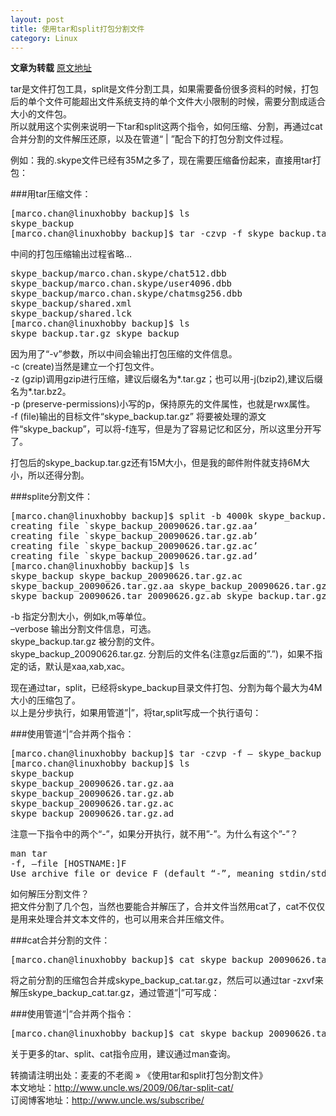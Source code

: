 ```yaml
---
layout: post
title: 使用tar和split打包分割文件
category: Linux
---
```


__文章为转载__ [原文地址](http://www.cnblogs.com/xiaouisme/archive/2011/05/25/2057435.html)

tar是文件打包工具，split是文件分割工具，如果需要备份很多资料的时候，打包后的单个文件可能超出文件系统支持的单个文件大小限制的时候，需要分割成适合大小的文件包。<br>
所以就用这个实例来说明一下tar和split这两个指令，如何压缩、分割，再通过cat合并分割的文件解压还原，以及在管道“ | ”配合下的打包分割文件过程。

例如：我的.skype文件已经有35M之多了，现在需要压缩备份起来，直接用tar打包：

###用tar压缩文件：

<pre>
[marco.chan@linuxhobby backup]$ ls
skype_backup
[marco.chan@linuxhobby backup]$ tar -czvp -f skype_backup.tar.gz skype_backup
</pre>

中间的打包压缩输出过程省略…

<pre>
skype_backup/marco.chan.skype/chat512.dbb
skype_backup/marco.chan.skype/user4096.dbb
skype_backup/marco.chan.skype/chatmsg256.dbb
skype_backup/shared.xml
skype_backup/shared.lck
[marco.chan@linuxhobby backup]$ ls
skype_backup.tar.gz skype_backup
</pre>

因为用了“-v”参数，所以中间会输出打包压缩的文件信息。<br>
-c (create)当然是建立一个打包文件。<br>
-z (gzip)调用gzip进行压缩，建议后缀名为*.tar.gz；也可以用-j(bzip2),建议后缀名为*.tar.bz2。<br>
-p (preserve-permissions)小写的p，保持原先的文件属性，也就是rwx属性。<br>
-f (file)输出的目标文件“skype_backup.tar.gz” 将要被处理的源文件“skype_backup”，可以将-f连写，但是为了容易记忆和区分，所以这里分开写了。<br>

打包后的skype_backup.tar.gz还有15M大小，但是我的邮件附件就支持6M大小，所以还得分割。

###splite分割文件：

<pre>[marco.chan@linuxhobby backup]$ split -b 4000k skype_backup.tar.gz skype_backup_20090626.tar.gz. –verbose
creating file `skype_backup_20090626.tar.gz.aa’
creating file `skype_backup_20090626.tar.gz.ab’
creating file `skype_backup_20090626.tar.gz.ac’
creating file `skype_backup_20090626.tar.gz.ad’
[marco.chan@linuxhobby backup]$ ls
skype_backup skype_backup_20090626.tar.gz.ac
skype_backup_20090626.tar.gz.aa skype_backup_20090626.tar.gz.ad
skype_backup_20090626.tar_20090626.gz.ab skype_backup.tar.gz
</pre>

-b 指定分割大小，例如k,m等单位。<br>
–verbose 输出分割文件信息，可选。<br>
skype_backup.tar.gz 被分割的文件。<br>
skype_backup_20090626.tar.gz. 分割后的文件名(注意gz后面的”.”)，如果不指定的话，默认是xaa,xab,xac。

现在通过tar，split，已经将skype_backup目录文件打包、分割为每个最大为4M大小的压缩包了。<br>
以上是分步执行，如果用管道”|”，将tar,split写成一个执行语句：<br>

###使用管道“|”合并两个指令：

<pre>
[marco.chan@linuxhobby backup]$ tar -czvp -f – skype_backup |split -b 4000k – skype_backup_20090626.tar.gz. –verbose
[marco.chan@linuxhobby backup]$ ls
skype_backup
skype_backup_20090626.tar.gz.aa
skype_backup_20090626.tar.gz.ab
skype_backup_20090626.tar.gz.ac
skype_backup_20090626.tar.gz.ad
</pre>

注意一下指令中的两个“-”，如果分开执行，就不用”-”。为什么有这个”-”？

<pre>
man tar
-f, –file [HOSTNAME:]F
Use archive file or device F (default “-”, meaning stdin/stdout). Note that “/dev/stdout” is not equivalent to “-”.Using “/dev/stdout” explicitly can lead to corrupted archive, especially when coupled with “-v”.
</pre>

如何解压分割文件？<br>
把文件分割了几个包，当然也要能合并解压了，合并文件当然用cat了，cat不仅仅是用来处理合并文本文件的，也可以用来合并压缩文件。<br>


###cat合并分割的文件：

<pre>
[marco.chan@linuxhobby backup]$ cat skype_backup_20090626.tar.gz.a* >skype_backup_cat.tar.gz
</pre>
将之前分割的压缩包合并成skype_backup_cat.tar.gz，然后可以通过tar -zxvf来解压skype_backup_cat.tar.gz，通过管道”|”可写成：

###使用管道“|”合并两个指令：

<pre>
[marco.chan@linuxhobby backup]$ cat skype_backup_20090626.tar.gz.a* |tar -zxv
</pre>

关于更多的tar、split、cat指令应用，建议通过man查询。

转摘请注明出处：麦麦的不老阁 » 《使用tar和split打包分割文件》<br>
本文地址：http://www.uncle.ws/2009/06/tar-split-cat/<br>
订阅博客地址：http://www.uncle.ws/subscribe/<br>
